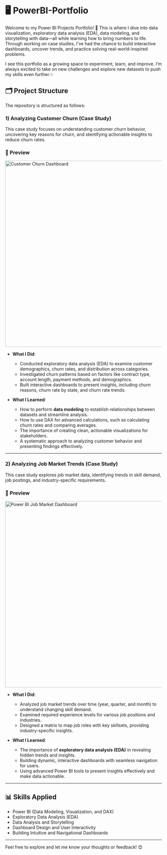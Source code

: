 # 🖥️ PowerBI-Portfolio
Welcome to my Power BI Projects Portfolio! 🚀
This is where I dive into data visualization, exploratory data analysis (EDA), data modeling, and storytelling with data—all while learning how to bring numbers to life. Through working on case studies, I’ve had the chance to build interactive dashboards, uncover trends, and practice solving real-world-inspired problems.

I see this portfolio as a growing space to experiment, learn, and improve. I’m always excited to take on new challenges and explore new datasets to push my skills even further.✨

## 🗂️ Project Structure

The repository is structured as follows:

### **1) Analyzing Customer Churn** (Case Study)
This case study focuses on understanding customer churn behavior, uncovering key reasons for churn, and identifying actionable insights to reduce churn rates.

### 🎥 Preview

<img src="https://raw.githubusercontent.com/nsennes/gifs/main/Customer%20Churn%20Dashboard.gif" alt="Customer Churn Dashboard" width="600">


- **What I Did**:
  - Conducted exploratory data analysis (EDA) to examine customer demographics, churn rates, and distribution across categories.
  - Investigated churn patterns based on factors like contract type, account length, payment methods, and demographics.
  - Built interactive dashboards to present insights, including churn reasons, churn rate by state, and churn rate trends.

- **What I Learned**:
  - How to perform **data modeling** to establish relationships between datasets and streamline analysis.
  - How to use DAX for advanced calculations, such as calculating churn rates and comparing averages.
  - The importance of creating clean, actionable visualizations for stakeholders.
  - A systematic approach to analyzing customer behavior and presenting findings effectively.

---

### **2) Analyzing Job Market Trends** (Case Study)
This case study explores job market data, identifying trends in skill demand, job postings, and industry-specific requirements.

### 🎥 Preview

<img src="https://raw.githubusercontent.com/nsennes/gifs/main/PowerBI%20Job%20Market%20Dashboard.gif" alt="Power BI Job Market Dashboard" width="600">

- **What I Did**:
  - Analyzed job market trends over time (year, quarter, and month) to understand changing skill demand.
  - Examined required experience levels for various job positions and industries.
  - Designed a matrix to map job roles with key skillsets, providing industry-specific insights.

- **What I Learned**:
  - The importance of **exploratory data analysis (EDA)** in revealing hidden trends and insights.
  - Building dynamic, interactive dashboards with seamless navigation for users.
  - Using advanced Power BI tools to present insights effectively and make data actionable.
  
---

## 📊 Skills Applied
- Power BI (Data Modeling, Visualization, and DAX)
- Exploratory Data Analysis (EDA)
- Data Analysis and Storytelling
- Dashboard Design and User Interactivity
- Building Intuitive and Navigational Dashboards

---

Feel free to explore and let me know your thoughts or feedback! 😊
